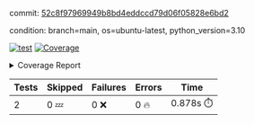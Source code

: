 commit: [52c8f97969949b8bd4eddccd79d06f05828e6bd2](https://github.com/rcmdnk/python-template/tree/52c8f97969949b8bd4eddccd79d06f05828e6bd2)

condition: branch=main, os=ubuntu-latest, python_version=3.10

[![test](https://github.com/rcmdnk/python-template/actions/workflows/test.yml/badge.svg)](https://github.com/rcmdnk/python-template/actions/runs/7240517645)
<a href="https://github.com/rcmdnk/python-template/blob/52c8f97969949b8bd4eddccd79d06f05828e6bd2/README.md"><img alt="Coverage" src="https://img.shields.io/badge/Coverage-100%25-brightgreen.svg" /></a><details><summary>Coverage Report </summary><table><tr><th>File</th><th>Stmts</th><th>Miss</th><th>Cover</th></tr><tbody><tr><td><b>TOTAL</b></td><td><b>4</b></td><td><b>0</b></td><td><b>100%</b></td></tr></tbody></table></details>

| Tests | Skipped | Failures | Errors | Time |
| ----- | ------- | -------- | -------- | ------------------ |
| 2 | 0 :zzz: | 0 :x: | 0 :fire: | 0.878s :stopwatch: |

